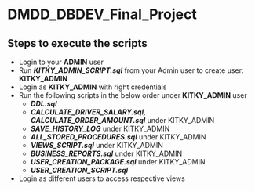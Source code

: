 # DMDD_DBDEV_Final_Project

## Steps to execute the scripts

* Login to your **ADMIN** user
* Run _**KITKY_ADMIN_SCRIPT.sql**_ from your Admin user to create user: **KITKY_ADMIN**
* Login as **KITKY_ADMIN** with right credentials
* Run the following scripts in the below order under **KITKY_ADMIN** user
    * _**DDL.sql**_
    * _**CALCULATE_DRIVER_SALARY.sql, CALCULATE_ORDER_AMOUNT.sql**_ under KITKY_ADMIN
    * _**SAVE_HISTORY_LOG**_ under KITKY_ADMIN
    * _**ALL_STORED_PROCEDURES.sql**_ under KITKY_ADMIN
    * _**VIEWS_SCRIPT.sql**_ under KITKY_ADMIN
    * _**BUSINESS_REPORTS.sql**_ under KITKY_ADMIN
    * _**USER_CREATION_PACKAGE.sql**_ under KITKY_ADMIN
    * _**USER_CREATION_SCRIPT.sql**_
* Login as different users to access respective views